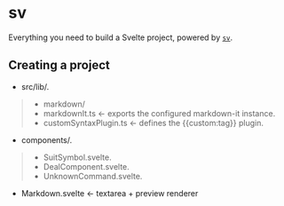 # sv

Everything you need to build a Svelte project, powered by [`sv`](https://github.com/sveltejs/cli).

## Creating a project

- src/lib/.  
>-  markdown/
>-    markdownIt.ts             ← exports the configured markdown-it instance.  
>-    customSyntaxPlugin.ts     ← defines the {{custom:tag}} plugin.  
-  components/.  
>-    SuitSymbol.svelte.  
>-    DealComponent.svelte.  
>-    UnknownCommand.svelte.   
-  Markdown.svelte             ← textarea + preview renderer

